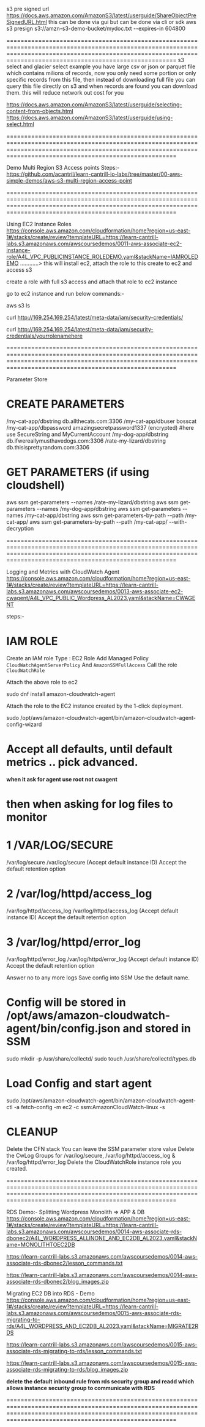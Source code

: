 s3 pre signed url
https://docs.aws.amazon.com/AmazonS3/latest/userguide/ShareObjectPreSignedURL.html
this can be done via gui but can be done via cli or sdk
aws s3 presign s3://amzn-s3-demo-bucket/mydoc.txt --expires-in 604800

==================================================================================================================================================================================================================
s3 select and glacier select
example you have large csv or json or parquet file which contains milions of records, now you only need some portion or only specific records from this file, then instead of downloading full file you can query this file directly on s3 and when records are found you can download them. this will reduce network out cost for you

https://docs.aws.amazon.com/AmazonS3/latest/userguide/selecting-content-from-objects.html
https://docs.aws.amazon.com/AmazonS3/latest/userguide/using-select.html

==================================================================================================================================================================================================================

Demo Multi Region S3 Access points Steps:-
https://github.com/acantril/learn-cantrill-io-labs/tree/master/00-aws-simple-demos/aws-s3-multi-region-access-point

==================================================================================================================================================================================================================

Using EC2 Instance Roles
https://console.aws.amazon.com/cloudformation/home?region=us-east-1#/stacks/create/review?templateURL=https://learn-cantrill-labs.s3.amazonaws.com/awscoursedemos/0011-aws-associate-ec2-instance-role/A4L_VPC_PUBLICINSTANCE_ROLEDEMO.yaml&stackName=IAMROLEDEMO   ............> this will install ec2, attach the role to this create to ec2 and access s3

create a role with full s3 access and attach that role to ec2 instance

go to ec2 instance and run below commands:-

aws s3 ls

curl http://169.254.169.254/latest/meta-data/iam/security-credentials/

curl http://169.254.169.254/latest/meta-data/iam/security-credentials/yourrolenamehere

==================================================================================================================================================================================================================

Parameter Store

# CREATE PARAMETERS

/my-cat-app/dbstring        db.allthecats.com:3306
/my-cat-app/dbuser          bosscat
/my-cat-app/dbpassword      amazingsecretpassword1337 (encrypted)  #here use SecureString and MyCurrentAccount
/my-dog-app/dbstring        db.ifwereallymusthavedogs.com:3306
/rate-my-lizard/dbstring    db.thisisprettyrandom.com:3306

# GET PARAMETERS (if using cloudshell)
aws ssm get-parameters --names /rate-my-lizard/dbstring 
aws ssm get-parameters --names /my-dog-app/dbstring 
aws ssm get-parameters --names /my-cat-app/dbstring 
aws ssm get-parameters-by-path --path /my-cat-app/ 
aws ssm get-parameters-by-path --path /my-cat-app/ --with-decryption

==================================================================================================================================================================================================================

Logging and Metrics with CloudWatch Agent
https://console.aws.amazon.com/cloudformation/home?region=us-east-1#/stacks/create/review?templateURL=https://learn-cantrill-labs.s3.amazonaws.com/awscoursedemos/0013-aws-associate-ec2-cwagent/A4L_VPC_PUBLIC_Wordpress_AL2023.yaml&stackName=CWAGENT

steps:-
# IAM ROLE
Create an IAM role
Type : EC2 Role
Add Managed Policy `CloudWatchAgentServerPolicy`
And `AmazonSSMFullAccess`
Call the role `CloudWatchRole`

Attach the above role to ec2

sudo dnf install amazon-cloudwatch-agent

Attach the role to the EC2 instance created by the 1-click deployment.

sudo /opt/aws/amazon-cloudwatch-agent/bin/amazon-cloudwatch-agent-config-wizard
# Accept all defaults, until default metrics .. pick advanced.

**when it ask for agent use root not cwagent**

# then when asking for log files to monitor

# 1 /VAR/LOG/SECURE
/var/log/secure
/var/log/secure
(Accept default instance ID)
Accept the default retention option

# 2 /var/log/httpd/access_log
/var/log/httpd/access_log
/var/log/httpd/access_log
(Accept default instance ID)
Accept the default retention option

# 3 /var/log/httpd/error_log
/var/log/httpd/error_log
/var/log/httpd/error_log
(Accept default instance ID)
Accept the default retention option

Answer no to any more logs
Save config into SSM
Use the default name.

# Config will be stored in /opt/aws/amazon-cloudwatch-agent/bin/config.json and stored in SSM


sudo mkdir -p /usr/share/collectd/
sudo touch /usr/share/collectd/types.db

# Load Config and start agent
sudo /opt/aws/amazon-cloudwatch-agent/bin/amazon-cloudwatch-agent-ctl -a fetch-config -m ec2 -c ssm:AmazonCloudWatch-linux -s


# CLEANUP

Delete the CFN stack
You can leave the SSM parameter store value
Delete the CwLog Groups for /var/log/secure, /var/log/httpd/access_log & /var/log/httpd/error_log
Delete the CloudWatchRole instance role you created.

==================================================================================================================================================================================================================

RDS Demo:-
Splitting Wordpress Monolith => APP & DB
https://console.aws.amazon.com/cloudformation/home?region=us-east-1#/stacks/create/review?templateURL=https://learn-cantrill-labs.s3.amazonaws.com/awscoursedemos/0014-aws-associate-rds-dbonec2/A4L_WORDPRESS_ALLINONE_AND_EC2DB_AL2023.yaml&stackName=MONOLITHTOEC2DB

https://learn-cantrill-labs.s3.amazonaws.com/awscoursedemos/0014-aws-associate-rds-dbonec2/lesson_commands.txt

https://learn-cantrill-labs.s3.amazonaws.com/awscoursedemos/0014-aws-associate-rds-dbonec2/blog_images.zip


Migrating EC2 DB into RDS - Demo
https://console.aws.amazon.com/cloudformation/home?region=us-east-1#/stacks/create/review?templateURL=https://learn-cantrill-labs.s3.amazonaws.com/awscoursedemos/0015-aws-associate-rds-migrating-to-rds/A4L_WORDPRESS_AND_EC2DB_AL2023.yaml&stackName=MIGRATE2RDS

https://learn-cantrill-labs.s3.amazonaws.com/awscoursedemos/0015-aws-associate-rds-migrating-to-rds/lesson_commands.txt

https://learn-cantrill-labs.s3.amazonaws.com/awscoursedemos/0015-aws-associate-rds-migrating-to-rds/blog_images.zip

**delete the default inbound rule from rds security group and readd which allows instance security group to communicate with RDS**

==================================================================================================================================================================================================================















